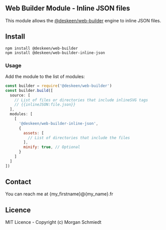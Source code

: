 ## Web Builder Module - Inline JSON files

This module allows the [@deskeen/web-builder](https://github.com/deskeen/web-builder) engine to inline JSON files.

## Install

```
npm install @deskeen/web-builder
npm install @deskeen/web-builder-inline-json
```


### Usage

Add the module to the list of modules: 

```javascript
const builder = require('@deskeen/web-builder')
const builder.build([
  source: [
    // List of files or directories that include inlineSVG tags
    // {{inlineJSON:file.json}}
  ],
  modules: [
    [
      '@deskeen/web-builder-inline-json',
      {
        assets: [
          // List of directories that include the files
        ],
        minify: true, // Optional
      }
    ]
  ]
])
```


## Contact

You can reach me at {my_firstname}@{my_name}.fr


## Licence

MIT Licence - Copyright (c) Morgan Schmiedt